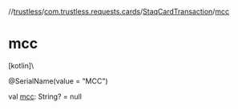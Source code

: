 //[trustless](../../../index.md)/[com.trustless.requests.cards](../index.md)/[StaqCardTransaction](index.md)/[mcc](mcc.md)

# mcc

[kotlin]\

@SerialName(value = &quot;MCC&quot;)

val [mcc](mcc.md): String? = null
